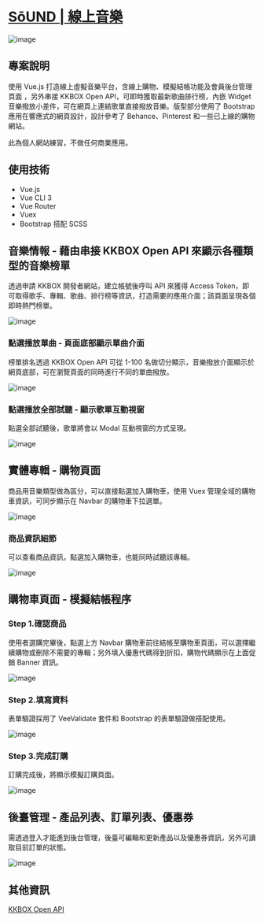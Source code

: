 #  <a href="https://huiyuliz.github.io/vue-ecommerce/#/" target="_blank">SōUND | 線上音樂</a>  
![image]( https://raw.githubusercontent.com/HuiyuLiz/vue-ecommerce/master/src/assets/captureimg/halfpage.png)  

## 專案說明  
  使用 Vue.js 打造線上虛擬音樂平台，含線上購物、模擬結帳功能及會員後台管理頁面 ，另外串接 KKBOX Open API，可即時獲取最新歌曲排行榜，內嵌 Widget 音樂撥放小差件，可在網頁上連結歌單直接撥放音樂。版型部分使用了 Bootstrap 應用在響應式的網頁設計，設計參考了 Behance、Pinterest 和一些已上線的購物網站。  
  
  此為個人網站練習，不做任何商業應用。 
  
## 使用技術
*  Vue.js
*  Vue CLI 3
*  Vue Router
*  Vuex
*  Bootstrap 搭配 SCSS
  
## 音樂情報 - 藉由串接 KKBOX Open API 來顯示各種類型的音樂榜單  
  透過申請 KKBOX 開發者網站，建立帳號後呼叫 API 來獲得 Access Token，即可取得歌手、專輯、歌曲、排行榜等資訊，打造需要的應用介面；該頁面呈現各個即時熱門榜單。
  
![image]( https://raw.githubusercontent.com/HuiyuLiz/vue-ecommerce/master/src/assets/captureimg/halfchart.png)  

### 點選播放單曲 - 頁面底部顯示單曲介面  

榜單排名透過 KKBOX Open API 可從 1-100 名做切分顯示，音樂撥放介面顯示於網頁底部，可在瀏覽頁面的同時進行不同的單曲撥放。

![image]( https://raw.githubusercontent.com/HuiyuLiz/vue-ecommerce/master/src/assets/captureimg/chartplaysong.png)  
    
### 點選播放全部試聽 - 顯示歌單互動視窗  

點選全部試聽後，歌單將會以 Modal 互動視窗的方式呈現。  

![image]( https://raw.githubusercontent.com/HuiyuLiz/vue-ecommerce/master/src/assets/captureimg/fullplaymodal.png)  

## 實體專輯 - 購物頁面

商品用音樂類型做為區分，可以直接點選加入購物車，使用 Vuex 管理全域的購物車資訊，可同步顯示在 Navbar 的購物車下拉選單。 

![image]( https://raw.githubusercontent.com/HuiyuLiz/vue-ecommerce/master/src/assets/captureimg/shoppingAll.png)  

### 商品資訊細節  

可以查看商品資訊，點選加入購物車，也能同時試聽該專輯。  

![image]( https://raw.githubusercontent.com/HuiyuLiz/vue-ecommerce/master/src/assets/captureimg/shopping.png)  

## 購物車頁面 - 模擬結帳程序  
### Step 1.確認商品    

使用者選購完畢後，點選上方 Navbar 購物車前往結帳至購物車頁面，可以選擇繼續購物或刪除不需要的專輯；另外填入優惠代碼得到折扣，購物代碼顯示在上面促銷 Banner 資訊。

![image]( https://raw.githubusercontent.com/HuiyuLiz/vue-ecommerce/master/src/assets/captureimg/cart.png)

### Step 2.填寫資料    

表單驗證採用了 VeeValidate 套件和 Bootstrap 的表單驗證做搭配使用。

![image]( https://raw.githubusercontent.com/HuiyuLiz/vue-ecommerce/master/src/assets/captureimg/validation.png) 

### Step 3.完成訂購    

訂購完成後，將顯示模擬訂購頁面。

![image]( https://raw.githubusercontent.com/HuiyuLiz/vue-ecommerce/master/src/assets/captureimg/checkout.png) 

## 後臺管理 - 產品列表、訂單列表、優惠券  

需透過登入才能進到後台管理，後臺可編輯和更新產品以及優惠券資訊，另外可讀取目前訂單的狀態。

![image]( https://raw.githubusercontent.com/HuiyuLiz/vue-ecommerce/master/src/assets/captureimg/dashboard.png)

 ## 其他資訊
  <a href="https://developer.kkbox.com/#/" target="_blank">KKBOX Open API </a>  

    


